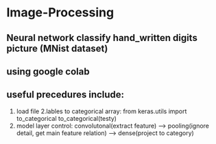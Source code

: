 # Image-Processing

## Neural network classify hand_written digits picture (MNist dataset)
## using google colab

## useful precedures include:
1. load file
2.lables to categorical array:
  from keras.utils import to_categorical
  to_categorical(testy)
3. model layer control:
  convolutonal(extract feature) --> pooling(ignore detail, get main feature relation) --> dense(project to category)














